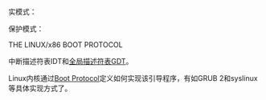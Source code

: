 实模式：

保护模式：

THE LINUX/x86 BOOT PROTOCOL

中断描述符表IDT和[全局描述符表GDT](https://en.wikipedia.org/wiki/Global_Descriptor_Table)。

Linux内核通过[Boot Protocol](https://github.com/torvalds/linux/blob/v4.16/Documentation/x86/boot.txt)定义如何实现该引导程序，有如GRUB 2和syslinux等具体实现方式了。

